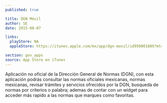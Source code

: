 ```yaml
---
published: true

title: DGN Móvil
author: SE
date: 2015-08-07

links:
  playStore: NA
  appleStore: https://itunes.apple.com/mx/app/dgn-movil/id950001809?mt=8

section: gov_apps
source: App Store en iTunes
---
```

Aplicación no oficial de la Dirección General de Normas (DGN), con esta aplicación podrás consultar las normas oficiales mexicanas, normas mexicanas, revisar trámites y servicios ofrecidos por la DGN, busqueda de normas por criterios o palabra; ademas de contar con un widget para acceder más rapido a las normas que marques como favoritas.
